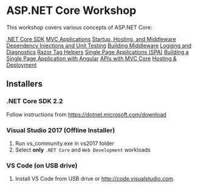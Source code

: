 
# ASP.NET Core Workshop

This workshop covers various concepts of ASP.NET Core:

[.NET Core SDK](Labs\1.%20Introduction%20to%20the%20.NET%20Core%20SDK.md)
[MVC Applications](Labs\2.%20MVC%20Applications%20with%20ASP.NET%20Core.md)
[Startup, Hosting, and Middleware](Labs\3.%20Startup,%20Hosting%20and%20Middleware.md)
[Dependency Injections and Unit Testing](Labs\4.%20Dependency%20Injection%20&%20Unit%20Testing.md)
[Building Middleware](Labs\4.5%20Building%20Middleware.md)
[Logging and Diagnostics](Labs\5.%20Logging%20and%20Diagnostics.md)
[Razor Tag Helpers](Labs\6.%20Working%20with%20Razor%20Tag%20Helpers.md)
[Single Page Applications (SPA)](Labs\7.%20Single%20Page%20Applications.md)
[Building a Single Page Application with Angular](Labs\7.5%20App%20building%20-%20Attendee%20List.md)
[APIs with MVC Core](Labs\8.%20APIs%20with%20MVC%20Core.md)
[Hosting & Deployment](Labs\8.1%20Hosting%20&%20Deployment.md)

## Installers

### .NET Core SDK 2.2
Follow instructions from https://dotnet.microsoft.com/download

### Visual Studio 2017 (Offline Installer)
1. Run vs_community.exe in vs2017 folder
2. Select **only** `.NET Core` and `Web Development` workloads

### VS Code (on USB drive)
1. Install VS Code from USB drive or http://code.visualstudio.com.
